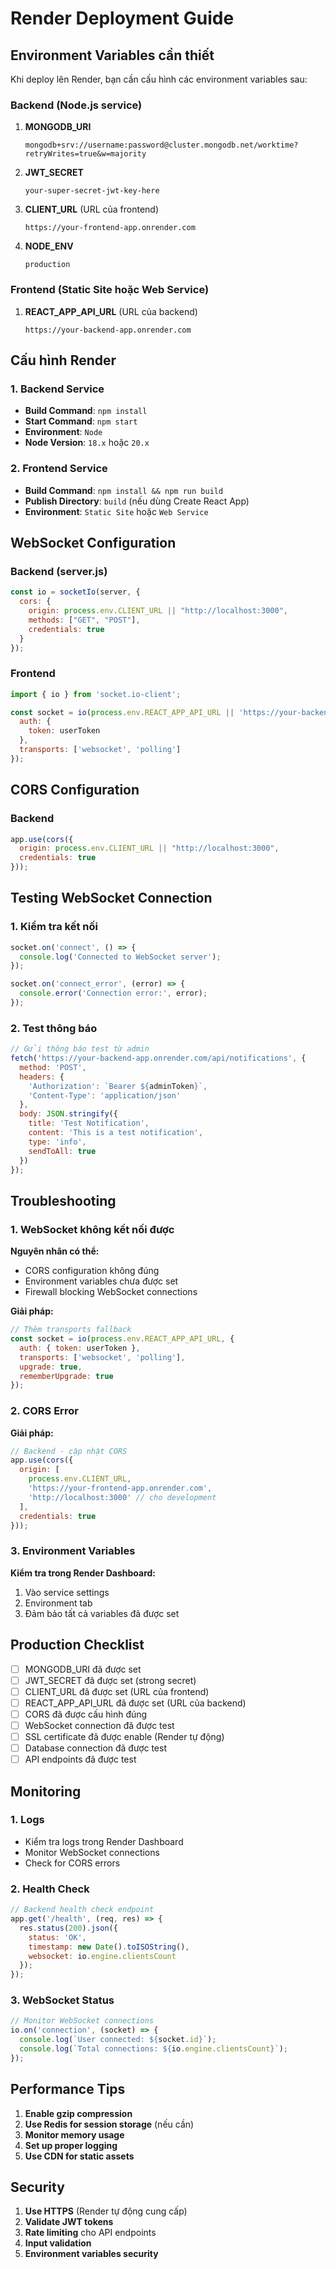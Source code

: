 # Render Deployment Guide

## Environment Variables cần thiết

Khi deploy lên Render, bạn cần cấu hình các environment variables sau:

### **Backend (Node.js service)**

1. **MONGODB_URI**
   ```
   mongodb+srv://username:password@cluster.mongodb.net/worktime?retryWrites=true&w=majority
   ```

2. **JWT_SECRET**
   ```
   your-super-secret-jwt-key-here
   ```

3. **CLIENT_URL** (URL của frontend)
   ```
   https://your-frontend-app.onrender.com
   ```

4. **NODE_ENV**
   ```
   production
   ```

### **Frontend (Static Site hoặc Web Service)**

1. **REACT_APP_API_URL** (URL của backend)
   ```
   https://your-backend-app.onrender.com
   ```

## Cấu hình Render

### **1. Backend Service**

- **Build Command**: `npm install`
- **Start Command**: `npm start`
- **Environment**: `Node`
- **Node Version**: `18.x` hoặc `20.x`

### **2. Frontend Service**

- **Build Command**: `npm install && npm run build`
- **Publish Directory**: `build` (nếu dùng Create React App)
- **Environment**: `Static Site` hoặc `Web Service`

## WebSocket Configuration

### **Backend (server.js)**
```javascript
const io = socketIo(server, {
  cors: {
    origin: process.env.CLIENT_URL || "http://localhost:3000",
    methods: ["GET", "POST"],
    credentials: true
  }
});
```

### **Frontend**
```javascript
import { io } from 'socket.io-client';

const socket = io(process.env.REACT_APP_API_URL || 'https://your-backend-app.onrender.com', {
  auth: {
    token: userToken
  },
  transports: ['websocket', 'polling']
});
```

## CORS Configuration

### **Backend**
```javascript
app.use(cors({
  origin: process.env.CLIENT_URL || "http://localhost:3000",
  credentials: true
}));
```

## Testing WebSocket Connection

### **1. Kiểm tra kết nối**
```javascript
socket.on('connect', () => {
  console.log('Connected to WebSocket server');
});

socket.on('connect_error', (error) => {
  console.error('Connection error:', error);
});
```

### **2. Test thông báo**
```javascript
// Gửi thông báo test từ admin
fetch('https://your-backend-app.onrender.com/api/notifications', {
  method: 'POST',
  headers: {
    'Authorization': `Bearer ${adminToken}`,
    'Content-Type': 'application/json'
  },
  body: JSON.stringify({
    title: 'Test Notification',
    content: 'This is a test notification',
    type: 'info',
    sendToAll: true
  })
});
```

## Troubleshooting

### **1. WebSocket không kết nối được**

**Nguyên nhân có thể:**
- CORS configuration không đúng
- Environment variables chưa được set
- Firewall blocking WebSocket connections

**Giải pháp:**
```javascript
// Thêm transports fallback
const socket = io(process.env.REACT_APP_API_URL, {
  auth: { token: userToken },
  transports: ['websocket', 'polling'],
  upgrade: true,
  rememberUpgrade: true
});
```

### **2. CORS Error**

**Giải pháp:**
```javascript
// Backend - cập nhật CORS
app.use(cors({
  origin: [
    process.env.CLIENT_URL,
    'https://your-frontend-app.onrender.com',
    'http://localhost:3000' // cho development
  ],
  credentials: true
}));
```

### **3. Environment Variables**

**Kiểm tra trong Render Dashboard:**
1. Vào service settings
2. Environment tab
3. Đảm bảo tất cả variables đã được set

## Production Checklist

- [ ] MONGODB_URI đã được set
- [ ] JWT_SECRET đã được set (strong secret)
- [ ] CLIENT_URL đã được set (URL của frontend)
- [ ] REACT_APP_API_URL đã được set (URL của backend)
- [ ] CORS đã được cấu hình đúng
- [ ] WebSocket connection đã được test
- [ ] SSL certificate đã được enable (Render tự động)
- [ ] Database connection đã được test
- [ ] API endpoints đã được test

## Monitoring

### **1. Logs**
- Kiểm tra logs trong Render Dashboard
- Monitor WebSocket connections
- Check for CORS errors

### **2. Health Check**
```javascript
// Backend health check endpoint
app.get('/health', (req, res) => {
  res.status(200).json({
    status: 'OK',
    timestamp: new Date().toISOString(),
    websocket: io.engine.clientsCount
  });
});
```

### **3. WebSocket Status**
```javascript
// Monitor WebSocket connections
io.on('connection', (socket) => {
  console.log(`User connected: ${socket.id}`);
  console.log(`Total connections: ${io.engine.clientsCount}`);
});
```

## Performance Tips

1. **Enable gzip compression**
2. **Use Redis for session storage** (nếu cần)
3. **Monitor memory usage**
4. **Set up proper logging**
5. **Use CDN for static assets**

## Security

1. **Use HTTPS** (Render tự động cung cấp)
2. **Validate JWT tokens**
3. **Rate limiting** cho API endpoints
4. **Input validation**
5. **Environment variables security**
